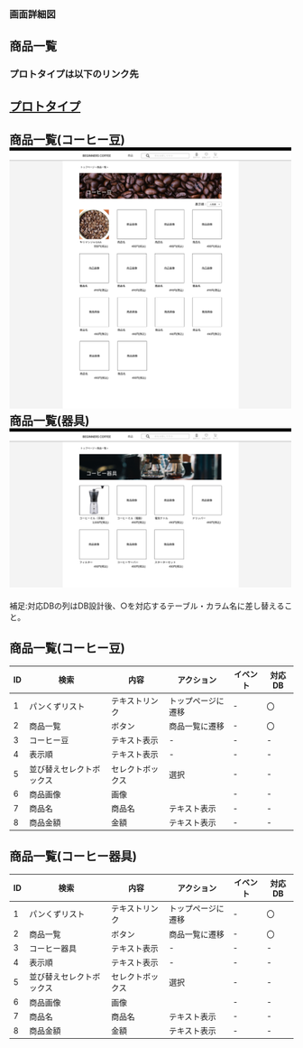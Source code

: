 ### 画面詳細図
## 商品一覧
### プロトタイプは以下のリンク先
[プロトタイプ](https://www.figma.com/file/Oa2XrfbS2Hee9dSI9acZXo/coffee?node-id=0%3A1)
---
商品一覧(コーヒー豆)<br>
<img src="./img/商品一覧(コーヒー豆).png" width="500"><br>
商品一覧(器具)<br>
<img src="./img/商品一覧(器具).png" width="500"><br>
---

補足:対応DBの列はDB設計後、○を対応するテーブル・カラム名に差し替えること。

## 商品一覧(コーヒー豆)
| ID | 検索 | 内容 | アクション | イベント | 対応DB |
|----|-----|-----|---------|--------|-------|
|1|パンくずリスト|テキストリンク|トップページに遷移|-|〇|
|2|商品一覧|ボタン|商品一覧に遷移|-|〇|
|3|コーヒー豆|テキスト表示|-|-|-|
|4|表示順|テキスト表示|-|-|-|
|5|並び替えセレクトボックス|セレクトボックス|選択|-|-|〇|
|6|商品画像|画像||-|-|〇|
|7|商品名|商品名|テキスト表示|-|-|〇|
|8|商品金額|金額|テキスト表示|-|-|〇|

## 商品一覧(コーヒー器具)
| ID | 検索 | 内容 | アクション | イベント | 対応DB |
|----|-----|-----|---------|--------|-------|
|1|パンくずリスト|テキストリンク|トップページに遷移|-|〇|
|2|商品一覧|ボタン|商品一覧に遷移|-|〇|
|3|コーヒー器具|テキスト表示|-|-|-|
|4|表示順|テキスト表示|-|-|-|
|5|並び替えセレクトボックス|セレクトボックス|選択|-|-|〇|
|6|商品画像|画像||-|-|〇|
|7|商品名|商品名|テキスト表示|-|-|〇|
|8|商品金額|金額|テキスト表示|-|-|〇|
